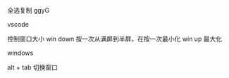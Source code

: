 <!--
 * @Author: hly
 * @Date: 2022-07-13 15:21:39
 * @LastEditors: hly
 * @LastEditTime: 2022-07-28 08:48:43
 * @Description:
-->
全选复制 ggyG

vscode

控制窗口大小
win down 按一次从满屏到半屏，在按一次最小化
win up 最大化


windows

alt  + tab 切换窗口
